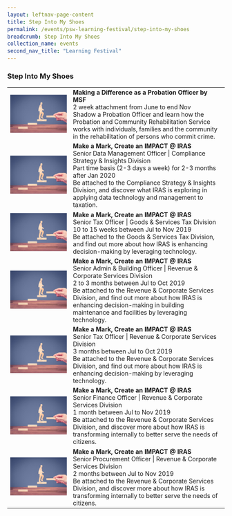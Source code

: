 ```yaml
---
layout: leftnav-page-content
title: Step Into My Shoes
permalink: /events/psw-learning-festival/step-into-my-shoes
breadcrumb: Step Into My Shoes
collection_name: events
second_nav_title: "Learning Festival"
---
```


<!--
---
layout: simple-page
title: learning festival
permalink: /learning-festival/step-into-my-shoes
breadcrumb: Learning Festival
---
-->
### Step Into My Shoes

<table>
  <tr>
    <td>
     <a href="/events/learning-journeys/event-details/MaDaaPO"> <img src="/images/Stepup.jpg" /></a>
    </td>
    <td>
      <b>Making a Difference as a Probation Officer by MSF</b>
      <br>2 week attachment from June to end Nov
      <br>Shadow a Probation Officer and learn how the Probation and Community Rehabilitation Service works with individuals, families and the community in the rehabilitation of persons who commit crime.
    </td>
  </tr>
 <tr>
    <td>
     <a href="/events/learning-journeys/event-details/IRAS1"> <img src="/images/Stepup.jpg" /></a>
    </td>
    <td>
      <b>Make a Mark, Create an IMPACT @ IRAS</b>
      <br>Senior Data Management Officer | Compliance Strategy & Insights Division
      <br>Part time basis (2-3 days a week) for 2-3 months after Jan 2020
      <br>Be attached to the Compliance Strategy & Insights Division, and discover what IRAS is exploring in applying data technology and management to taxation.
    </td>
  </tr>
   <tr>
    <td>
     <a href="/events/learning-journeys/event-details/IRAS2"> <img src="/images/Stepup.jpg" /></a>
    </td>
    <td>
      <b>Make a Mark, Create an IMPACT @ IRAS</b>
      <br>Senior Tax Officer | Goods & Services Tax Division
      <br>10 to 15 weeks between Jul to Nov 2019
      <br>Be attached to the Goods & Services Tax Division, and find out more about how IRAS is enhancing decision-making by leveraging technology.
    </td>
  </tr>
  <tr>
    <td>
     <a href="/events/learning-journeys/event-details/IRAS3"> <img src="/images/Stepup.jpg" /></a>
    </td>
    <td>
      <b>Make a Mark, Create an IMPACT @ IRAS</b>
      <br>Senior Admin & Building Officer | Revenue & Corporate Services Division
      <br>2 to 3 months between Jul to Oct 2019
      <br>Be attached to the Revenue & Corporate Services Division, and find out more about how IRAS is enhancing decision-making in building maintenance and facilities by leveraging technology.
    </td>
  </tr>
    <tr>
    <td>
     <a href="/events/learning-journeys/event-details/IRAS4"> <img src="/images/Stepup.jpg" /></a>
    </td>
    <td>
      <b>Make a Mark, Create an IMPACT @ IRAS</b>
      <br>Senior Tax Officer | Revenue & Corporate Services Division
      <br>3 months between Jul to Oct 2019
      <br>Be attached to the Revenue & Corporate Services Division, and find out more about how IRAS is enhancing decision-making by leveraging technology.
    </td>
  </tr>
  <tr>
    <td>
     <a href="/events/learning-journeys/event-details/IRAS5"> <img src="/images/Stepup.jpg" /></a>
    </td>
    <td>
      <b>Make a Mark, Create an IMPACT @ IRAS</b>
      <br>Senior Finance Officer | Revenue & Corporate Services Division
      <br>1 month between Jul to Nov 2019
      <br>Be attached to the Revenue & Corporate Services Division, and discover more about how IRAS is transforming internally to better serve the needs of citizens.
    </td>
  </tr>
  <tr>
    <td>
     <a href="/events/learning-journeys/event-details/IRAS6"> <img src="/images/Stepup.jpg" /></a>
    </td>
    <td>
      <b>Make a Mark, Create an IMPACT @ IRAS</b>
      <br>Senior Procurement Officer | Revenue & Corporate Services Division
      <br>2 months between Jul to Nov 2019
      <br>Be attached to the Revenue & Corporate Services Division, and discover more about how IRAS is transforming internally to better serve the needs of citizens.
    </td>
  </tr>
</table>

